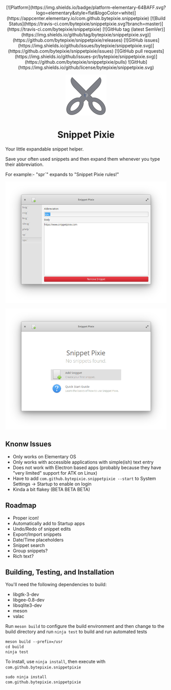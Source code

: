 <p align="center">
  [![Platform](https://img.shields.io/badge/platform-elementary-64BAFF.svg?logo=elementary&style=flat&logoColor=white)](https://appcenter.elementary.io/com.github.bytepixie.snippetpixie) [![Build Status](https://travis-ci.com/bytepixie/snippetpixie.svg?branch=master)](https://travis-ci.com/bytepixie/snippetpixie) [![GitHub tag (latest SemVer)](https://img.shields.io/github/tag/bytepixie/snippetpixie.svg)](https://github.com/bytepixie/snippetpixie/releases) [![GitHub issues](https://img.shields.io/github/issues/bytepixie/snippetpixie.svg)](https://github.com/bytepixie/snippetpixie/issues) [![GitHub pull requests](https://img.shields.io/github/issues-pr/bytepixie/snippetpixie.svg)](https://github.com/bytepixie/snippetpixie/pulls) ![GitHub](https://img.shields.io/github/license/bytepixie/snippetpixie.svg)
</p>


<p align="center">
  <img src="data/icons/128/com.github.bytepixie.snippetpixie.svg" alt="Icon" width="128" height="128" />
</p>
<h1 align="center">Snippet Pixie</h1>
<p align="center">
    <a href="https://appcenter.elementary.io/com.github.bytepixie.snippetpixie><img src="https://appcenter.elementary.io/badge.svg?new" alt="Get it on AppCenter" /></a>
</p>

Your little expandable snippet helper.

Save your often used snippets and then expand them whenever you type their abbreviation.

For example:- "spr`" expands to "Snippet Pixie rules!"

![Snippet Pixie Edit Screen](data/screenshot.png?raw=true)

![Snippet Pixie Welcome Screen](data/screenshot-2.png?raw=true)

## Knonw Issues

* Only works on Elementary OS
* Only works with accessible applications with simple(ish) text entry
* Does not work with Electron based apps (probably because they have "very limited" support for ATK on Linux)
* Have to add `com.github.bytepixie.snippetpixie --start` to System Settings -> Startup to enable on login
* Kinda a bit flakey (BETA BETA BETA)

## Roadmap

* Proper icon!
* Automatically add to Startup apps
* Undo/Redo of snippet edits
* Export/Import snippets
* Date/Time placeholders
* Snippet search
* Group snippets?
* Rich text?

## Building, Testing, and Installation

You'll need the following dependencies to build:
* libgtk-3-dev
* libgee-0.8-dev
* libsqlite3-dev
* meson
* valac

Run `meson build` to configure the build environment and then change to the build directory and run `ninja test` to build and run automated tests

    meson build --prefix=/usr 
    cd build
    ninja test

To install, use `ninja install`, then execute with `com.github.bytepixie.snippetpixie`

    sudo ninja install
    com.github.bytepixie.snippetpixie
